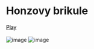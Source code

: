 # Honzovy brikule
[Play](https://ondrejfila6969.github.io/Honzovy-brikule/)
<br>
<br>
![image](https://github.com/ondrejfila6969/Honzovy-brikule/assets/114986357/0184ac98-97f6-405c-8943-2432c0a2b90b)
![image](https://github.com/ondrejfila6969/Honzovy-brikule/assets/114986357/c2625b72-798b-4fbf-b221-f08e9f11048d)
